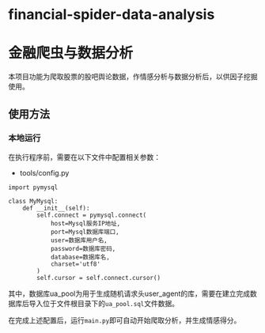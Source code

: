
# financial-spider-data-analysis
# 金融爬虫与数据分析
本项目功能为爬取股票的股吧舆论数据，作情感分析与数据分析后，以供因子挖掘使用。


## 使用方法
### 本地运行

在执行程序前，需要在以下文件中配置相关参数：
- tools/config.py
```
import pymysql  
  
class MyMysql:  
    def __init__(self):  
        self.connect = pymysql.connect(  
			host=Mysql服务IP地址,  
            port=Mysql数据库端口,  
			user=数据库用户名,  
            password=数据库密码,  
            database=数据库名,  
            charset='utf8'  
        )  
        self.cursor = self.connect.cursor()
```

其中，数据库ua_pool为用于生成随机请求头user_agent的库，需要在建立完成数据库后导入位于文件根目录下的```ua_pool.sql```文件数据。



在完成上述配置后，运行```main.py```即可自动开始爬取分析，并生成情感得分。

